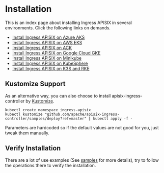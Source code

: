 <!--
#
# Licensed to the Apache Software Foundation (ASF) under one or more
# contributor license agreements.  See the NOTICE file distributed with
# this work for additional information regarding copyright ownership.
# The ASF licenses this file to You under the Apache License, Version 2.0
# (the "License"); you may not use this file except in compliance with
# the License.  You may obtain a copy of the License at
#
#     http://www.apache.org/licenses/LICENSE-2.0
#
# Unless required by applicable law or agreed to in writing, software
# distributed under the License is distributed on an "AS IS" BASIS,
# WITHOUT WARRANTIES OR CONDITIONS OF ANY KIND, either express or implied.
# See the License for the specific language governing permissions and
# limitations under the License.
#
-->

# Installation

This is an index page about installing Ingress APISIX in several environments. Click the following links on demands.

* [Install Ingress APISIX on Azure AKS](./docs/en/latest/deployments/azure.md)
* [Install Ingress APISIX on AWS EKS](./docs/en/latest/deployments/aws.md)
* [Install Ingress APISIX on ACK](./docs/en/latest/deployments/ack.md)
* [Install Ingress APISIX on Google Cloud GKE](./docs/en/latest/deployments/gke.md)
* [Install Ingress APISIX on Minikube](./docs/en/latest/deployments/minikube.md)
* [Install Ingress APISIX on KubeSphere](./docs/en/latest/deployments/kubesphere.md)
* [Install Ingress APISIX on K3S and RKE](./docs/en/latest/deployments/k3s-rke.md)

## Kustomize Support

As an alternative way, you can also choose to install apisix-ingress-controller by [Kustomize](https://kustomize.io/).

```shell
kubectl create namespace ingress-apisix
kubectl kustomize "github.com/apache/apisix-ingress-controller/samples/deploy?ref=master" | kubectl apply -f -
```

Parameters are hardcoded so if the default values are not good for you, just tweak them manually.

## Verify Installation

There are a lot of use examples (See [samples](./docs/en/latest/samples/index.md) for more details), try to follow the operations there to verify the installation.
